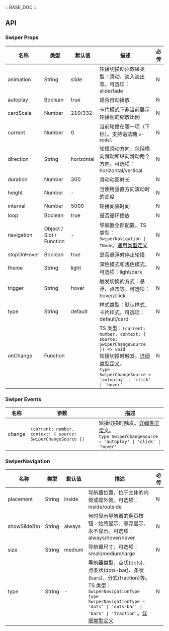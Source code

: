 :: BASE_DOC ::

## API

### Swiper Props

名称 | 类型 | 默认值 | 描述 | 必传
-- | -- | -- | -- | --
animation | String | slide | 轮播切换动画效果类型：滑动、淡入淡出等。可选项：slide/fade | N
autoplay | Boolean | true | 是否自动播放 | N
cardScale | Number | 210/332 | 卡片模式下非当前展示轮播图的缩放比例 | N
current | Number | 0 | 当前轮播在哪一项（下标）。支持语法糖 `v-model` | N
direction | String | horizontal | 轮播滑动方向，包括横向滑动和纵向滑动两个方向。可选项：horizontal/vertical | N
duration | Number | 300 | 滑动动画时长 | N
height | Number | - | 当使用垂直方向滚动时的高度 | N
interval | Number | 5000 | 轮播间隔时间 | N
loop | Boolean | true | 是否循环播放 | N
navigation | Object / Slot / Function | - | 导航器全部配置。TS 类型：`SwiperNavigation \| TNode`。[通用类型定义](https://github.com/Tencent/tdesign-vue/blob/develop/src/common.ts) | N
stopOnHover | Boolean | true | 是否悬浮时停止轮播 | N
theme | String | light | 深色模式和浅色模式。可选项：light/dark | N
trigger | String | hover | 触发切换的方式：悬浮、点击等。可选项：hover/click | N
type | String | default | 样式类型：默认样式、卡片样式。可选项：default/card | N
onChange | Function |  | TS 类型：`(current: number, context: { source: SwiperChangeSource }) => void`<br/>轮播切换时触发。[详细类型定义](https://github.com/Tencent/tdesign-vue/tree/develop/src/swiper/type.ts)。<br/>`type SwiperChangeSource = 'autoplay' \| 'click' \| 'hover'`<br/> | N

### Swiper Events

名称 | 参数 | 描述
-- | -- | --
change | `(current: number, context: { source: SwiperChangeSource })` | 轮播切换时触发。[详细类型定义](https://github.com/Tencent/tdesign-vue/tree/develop/src/swiper/type.ts)。<br/>`type SwiperChangeSource = 'autoplay' \| 'click' \| 'hover'`<br/>

### SwiperNavigation

名称 | 类型 | 默认值 | 描述 | 必传
-- | -- | -- | -- | --
placement | String | inside | 导航器位置，位于主体的内侧或是外侧。可选项：inside/outside | N
showSlideBtn | String | always | 何时显示导航器的翻页按钮：始终显示、悬浮显示、永不显示。可选项：always/hover/never | N
size | String | medium | 导航器尺寸。可选项：small/medium/large | N
type | String | - | 导航器类型，点状(dots)、点条状(dots-bar)、条状(bars)、分式(fraction)等。TS 类型：`SwiperNavigationType` `type SwiperNavigationType = 'dots' \| 'dots-bar' \| 'bars' \| 'fraction'`。[详细类型定义](https://github.com/Tencent/tdesign-vue/tree/develop/src/swiper/type.ts) | N
